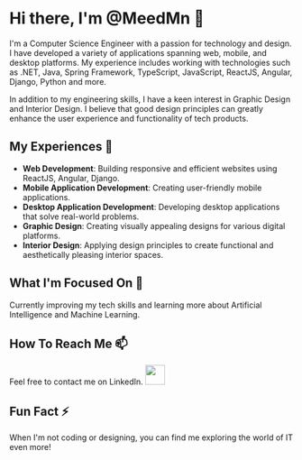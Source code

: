 # Hi there, I'm @MeedMn 👋

I'm a Computer Science Engineer with a passion for technology and design. I have developed a variety of applications spanning web, mobile, and desktop platforms. My experience includes working with technologies such as .NET, Java, Spring Framework, TypeScript, JavaScript, ReactJS, Angular, Django, Python and more.

In addition to my engineering skills, I have a keen interest in Graphic Design and Interior Design. I believe that good design principles can greatly enhance the user experience and functionality of tech products.

## My Experiences 🚀
- **Web Development**: Building responsive and efficient websites using ReactJS, Angular, Django.
- **Mobile Application Development**: Creating user-friendly mobile applications.
- **Desktop Application Development**: Developing desktop applications that solve real-world problems.
- **Graphic Design**: Creating visually appealing designs for various digital platforms.
- **Interior Design**: Applying design principles to create functional and aesthetically pleasing interior spaces.

## What I'm Focused On 🔭
Currently improving my tech skills and learning more about Artificial Intelligence and Machine Learning.

## How To Reach Me 📫
Feel free to contact me on LinkedIn.
                                            [<img src="https://myclouddoor.com/wp-content/uploads/2019/11/Linkedin-logo.png" width="35"/>]([https://github.com/user/repository/subscription](https://www.linkedin.com/in/mohamed-menfalouti/))

## Fun Fact ⚡
When I'm not coding or designing, you can find me exploring the world of IT even more!
